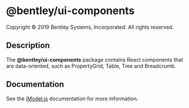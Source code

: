 # @bentley/ui-components

Copyright © 2019 Bentley Systems, Incorporated. All rights reserved.

## Description

The __@bentley/ui-components__ package contains React components that are data-oriented, such as PropertyGrid, Table, Tree and Breadcrumb.

## Documentation

See the [iModel.js](https://www.imodeljs.org) documentation for more information.
